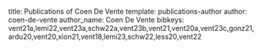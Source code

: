 title: Publications of Coen De Vente
template: publications-author
author: coen-de-vente
author_name: Coen De Vente
bibkeys: vent21a,lemi22,vent23a,schw22a,vent23b,vent21,vent20a,vent23c,gonz21,ardu20,vent20,xion21,vent18,lemi23,schw22,less20,vent22